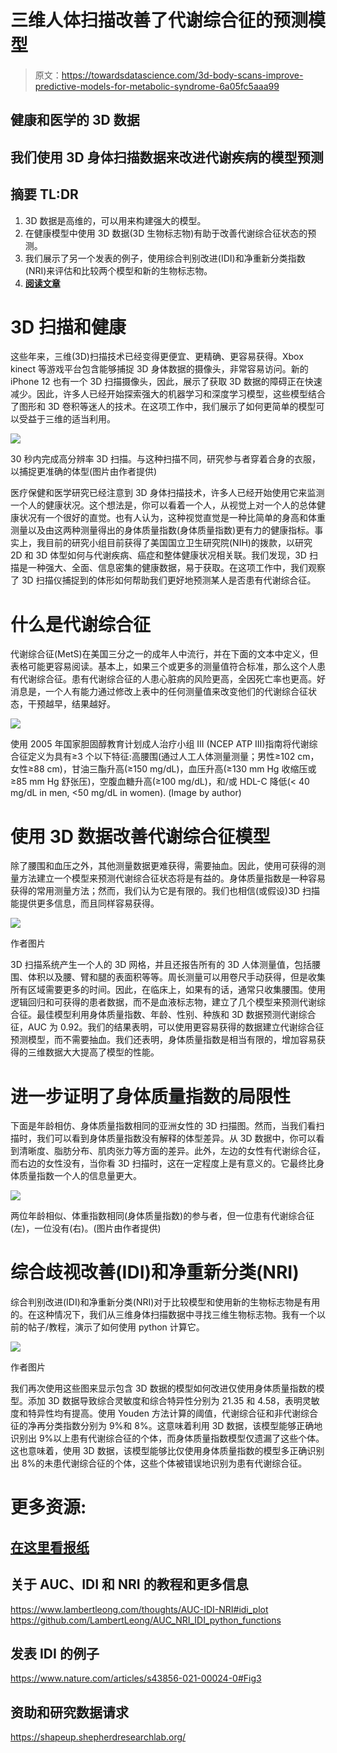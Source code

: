 # 三维人体扫描改善了代谢综合征的预测模型

> 原文：<https://towardsdatascience.com/3d-body-scans-improve-predictive-models-for-metabolic-syndrome-6a05fc5aaa99>

## 健康和医学的 3D 数据

## 我们使用 3D 身体扫描数据来改进代谢疾病的模型预测

## 摘要 TL:DR

1.  3D 数据是高维的，可以用来构建强大的模型。
2.  在健康模型中使用 3D 数据(3D 生物标志物)有助于改善代谢综合征状态的预测。
3.  我们展示了另一个发表的例子，使用综合判别改进(IDI)和净重新分类指数(NRI)来评估和比较两个模型和新的生物标志物。
4.  [**阅读文章**](https://doi.org/10.1002/oby.23470)

# **3D 扫描和健康**

这些年来，三维(3D)扫描技术已经变得更便宜、更精确、更容易获得。Xbox kinect 等游戏平台包含能够捕捉 3D 身体数据的摄像头，非常容易访问。新的 iPhone 12 也有一个 3D 扫描摄像头，因此，展示了获取 3D 数据的障碍正在快速减少。因此，许多人已经开始探索强大的机器学习和深度学习模型，这些模型结合了图形和 3D 卷积等迷人的技术。在这项工作中，我们展示了如何更简单的模型可以受益于三维的适当利用。

![](img/a51297a4e025205744d1ebf8ce7fec5d.png)

30 秒内完成高分辨率 3D 扫描。与这种扫描不同，研究参与者穿着合身的衣服，以捕捉更准确的体型(图片由作者提供)

医疗保健和医学研究已经注意到 3D 身体扫描技术，许多人已经开始使用它来监测一个人的健康状况。这个想法是，你可以看着一个人，从视觉上对一个人的总体健康状况有一个很好的直觉。也有人认为，这种视觉直觉是一种比简单的身高和体重测量以及由这两种测量得出的身体质量指数(身体质量指数)更有力的健康指标。事实上，我目前的研究小组目前获得了美国国立卫生研究院(NIH)的拨款，以研究 2D 和 3D 体型如何与代谢疾病、癌症和整体健康状况相关联。我们发现，3D 扫描是一种强大、全面、信息密集的健康数据，易于获取。在这项工作中，我们观察了 3D 扫描仪捕捉到的体形如何帮助我们更好地预测某人是否患有代谢综合征。

# **什么是代谢综合征**

代谢综合征(MetS)在美国三分之一的成年人中流行，并在下面的文本中定义，但表格可能更容易阅读。基本上，如果三个或更多的测量值符合标准，那么这个人患有代谢综合征。患有代谢综合征的人患心脏病的风险更高，全因死亡率也更高。好消息是，一个人有能力通过修改上表中的任何测量值来改变他们的代谢综合征状态，干预越早，结果越好。

![](img/7b6b69286307484901f4757ffa0b9847.png)

使用 2005 年国家胆固醇教育计划成人治疗小组 III (NCEP ATP III)指南将代谢综合征定义为具有≥3 个以下特征:高腰围(通过人工人体测量测量；男性≥102 cm，女性≥88 cm)，甘油三酯升高(≥150 mg/dL)，血压升高(≥130 mm Hg 收缩压或≥85 mm Hg 舒张压)，空腹血糖升高(≥100 mg/dL)，和/或 HDL-C 降低(< 40 mg/dL in men, <50 mg/dL in women). (Image by author)

# **使用 3D 数据改善代谢综合征模型**

除了腰围和血压之外，其他测量数据更难获得，需要抽血。因此，使用可获得的测量方法建立一个模型来预测代谢综合征状态将是有益的。身体质量指数是一种容易获得的常用测量方法；然而，我们认为它是有限的。我们也相信(或假设)3D 扫描能提供更多信息，而且同样容易获得。

![](img/a304f97111391d79d6eeef0f8ff2155b.png)

作者图片

3D 扫描系统产生一个人的 3D 网格，并且还报告所有的 3D 人体测量值，包括腰围、体积以及腰、臂和腿的表面积等等。周长测量可以用卷尺手动获得，但是收集所有区域需要更多的时间。因此，在临床上，如果有的话，通常只收集腰围。使用逻辑回归和可获得的患者数据，而不是血液标志物，建立了几个模型来预测代谢综合征。最佳模型利用身体质量指数、年龄、性别、种族和 3D 数据预测代谢综合征，AUC 为 0.92。我们的结果表明，可以使用更容易获得的数据建立代谢综合征预测模型，而不需要抽血。我们还表明，身体质量指数是相当有限的，增加容易获得的三维数据大大提高了模型的性能。

# **进一步证明了身体质量指数的局限性**

下面是年龄相仿、身体质量指数相同的亚洲女性的 3D 扫描图。然而，当我们看扫描时，我们可以看到身体质量指数没有解释的体型差异。从 3D 数据中，你可以看到清晰度、脂肪分布、肌肉张力等方面的差异。此外，左边的女性有代谢综合征，而右边的女性没有，当你看 3D 扫描时，这在一定程度上是有意义的。它最终比身体质量指数一个人的信息量更大。

![](img/5fed7487e0e36300586c23c04e0b144a.png)

两位年龄相似、体重指数相同(身体质量指数)的参与者，但一位患有代谢综合征(左)，一位没有(右)。(图片由作者提供)

# **综合歧视改善(IDI)和净重新分类(NRI)**

综合判别改进(IDI)和净重新分类(NRI)对于比较模型和使用新的生物标志物是有用的。在这种情况下，我们从三维身体扫描数据中寻找三维生物标志物。我有一个以前的帖子/教程，演示了如何使用 python 计算它。

![](img/85805caea43abe4cdd295b52a6d1a81a.png)

作者图片

我们再次使用这些图来显示包含 3D 数据的模型如何改进仅使用身体质量指数的模型。添加 3D 数据导致综合灵敏度和综合特异性分别为 21.35 和 4.58，表明灵敏度和特异性均有提高。使用 Youden 方法计算的阈值，代谢综合征和非代谢综合征的净再分类指数分别为 9%和 8%。这意味着利用 3D 数据，该模型能够正确地识别出 9%以上患有代谢综合征的个体，而身体质量指数模型仅遗漏了这些个体。这也意味着，使用 3D 数据，该模型能够比仅使用身体质量指数的模型多正确识别出 8%的未患代谢综合征的个体，这些个体被错误地识别为患有代谢综合征。

# **更多资源:**

## [在这里看报纸](https://doi.org/10.1002/oby.23470)

## 关于 AUC、IDI 和 NRI 的教程和更多信息

</area-under-the-curve-and-beyond-f87a8ec6937b>  <https://www.lambertleong.com/thoughts/AUC-IDI-NRI#idi_plot>  <https://github.com/LambertLeong/AUC_NRI_IDI_python_functions>  

## **发表 IDI 的例子**

<https://www.nature.com/articles/s43856-021-00024-0#Fig3>  </compositional-breast-imaging-with-artificial-intelligence-to-improve-cancer-detection-c5f8f38f2266>  

## **资助和研究数据请求**

<https://shapeup.shepherdresearchlab.org/> 